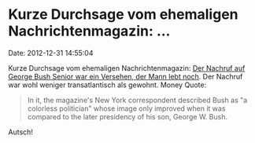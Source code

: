 Kurze Durchsage vom ehemaligen Nachrichtenmagazin: \...
=======================================================

Date: 2012-12-31 14:55:04

Kurze Durchsage vom ehemaligen Nachrichtenmagazin: [Der Nachruf auf
George Bush Senior war ein Versehen, der Mann lebt
noch](http://bigstory.ap.org/article/german-magazine-mistakenly-publishes-bush-obituary).
Der Nachruf war wohl weniger transatlantisch als gewohnt. Money Quote:

> In it, the magazine\'s New York correspondent described Bush as \"a
> colorless politician\" whose image only improved when it was compared
> to the later presidency of his son, George W. Bush.

Autsch!
